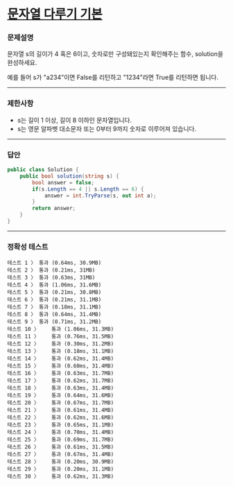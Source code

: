 # <a href="https://school.programmers.co.kr/learn/courses/30/lessons/12918">문자열 다루기 기본</a>

### 문제설명

문자열 s의 길이가 4 혹은 6이고, 숫자로만 구성돼있는지 확인해주는 함수, solution을 완성하세요. 

예를 들어 s가 "a234"이면 False를 리턴하고 "1234"라면 True를 리턴하면 됩니다.

***

### 제한사항

 - s는 길이 1 이상, 길이 8 이하인 문자열입니다.
 - s는 영문 알파벳 대소문자 또는 0부터 9까지 숫자로 이루어져 있습니다.

***

### 답안
``` csharp
public class Solution {
    public bool solution(string s) {
        bool answer = false;
        if(s.Length == 4 || s.Length == 6) {
            answer = int.TryParse(s, out int a);
        }
        return answer;
    }
}
```

***

### 정확성 테스트
```
테스트 1 〉	통과 (0.64ms, 30.9MB)
테스트 2 〉	통과 (0.21ms, 31MB)
테스트 3 〉	통과 (0.63ms, 31MB)
테스트 4 〉	통과 (1.06ms, 31.6MB)
테스트 5 〉	통과 (0.21ms, 30.8MB)
테스트 6 〉	통과 (0.21ms, 31.1MB)
테스트 7 〉	통과 (0.18ms, 31.1MB)
테스트 8 〉	통과 (0.64ms, 31.4MB)
테스트 9 〉	통과 (0.71ms, 31.2MB)
테스트 10 〉	통과 (1.06ms, 31.3MB)
테스트 11 〉	통과 (0.76ms, 31.5MB)
테스트 12 〉	통과 (0.30ms, 31.2MB)
테스트 13 〉	통과 (0.18ms, 31.1MB)
테스트 14 〉	통과 (0.62ms, 31.4MB)
테스트 15 〉	통과 (0.60ms, 31.4MB)
테스트 16 〉	통과 (0.63ms, 31.7MB)
테스트 17 〉	통과 (0.62ms, 31.7MB)
테스트 18 〉	통과 (0.63ms, 31.4MB)
테스트 19 〉	통과 (0.64ms, 31.6MB)
테스트 20 〉	통과 (0.67ms, 31.7MB)
테스트 21 〉	통과 (0.61ms, 31.4MB)
테스트 22 〉	통과 (0.62ms, 31.6MB)
테스트 23 〉	통과 (0.65ms, 31.1MB)
테스트 24 〉	통과 (0.70ms, 31.4MB)
테스트 25 〉	통과 (0.69ms, 31.7MB)
테스트 26 〉	통과 (0.61ms, 31.5MB)
테스트 27 〉	통과 (0.67ms, 31.4MB)
테스트 28 〉	통과 (0.20ms, 30.9MB)
테스트 29 〉	통과 (0.20ms, 31.1MB)
테스트 30 〉	통과 (0.62ms, 31.3MB)
```